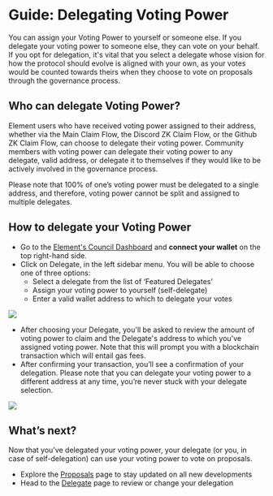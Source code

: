 # Guide: Delegating Voting Power

You can assign your Voting Power to yourself or someone else. If you delegate your voting power to someone else, they can vote on your behalf. If you opt for delegation, it's vital that you select a delegate whose vision for how the protocol should evolve is aligned with your own, as your votes would be counted towards theirs when they choose to vote on proposals through the governance process.

## Who can delegate Voting Power?

Element users who have received voting power assigned to their address, whether via the Main Claim Flow, the Discord ZK Claim Flow, or the Github ZK Claim Flow, can choose to delegate their voting power. Community members with voting power can delegate their voting power to any delegate, valid address, or delegate it to themselves if they would like to be actively involved in the governance process.

Please note that 100% of one’s voting power must be delegated to a single address, and therefore, voting power cannot be split and assigned to multiple delegates.

## How to delegate your Voting Power

* Go to the [Element's Council Dashboard](https://gov.element.fi) and **connect your wallet** on the top right-hand side.
* Click on Delegate, in the left sidebar menu. You will be able to choose one of three options:
  * Select a delegate from the list of ‘Featured Delegates’
  * Assign your voting power to yourself (self-delegate)
  * Enter a valid wallet address to which to delegate your votes

![](../../../.gitbook/assets/guides/delegating\_1.jpeg)

* After choosing your Delegate, you'll be asked to review the amount of voting power to claim and the Delegate's address to which you've assigned voting power. Note that this will prompt you with a blockchain transaction which will entail gas fees.
* After confirming your transaction, you’ll see a confirmation of your delegation. Please note that you can delegate your voting power to a different address at any time, you’re never stuck with your delegate selection.

![](../../../.gitbook/assets/guides/delegating\_2.jpeg)

## What’s next?

Now that you’ve delegated your voting power, your delegate (or you, in case of self-delegation) can use your voting power to vote on proposals.

* Explore the [Proposals](https://gov.element.fi/proposals) page to stay updated on all new developments
* Head to the [Delegate](https://gov.element.fi/delegate) page to review or change your delegation
